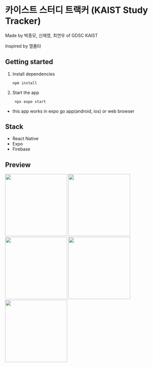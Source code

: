 # 카이스트 스터디 트랙커 (KAIST Study Tracker)

Made by 박종모, 신재영, 최연우 of GDSC KAIST

Inspired by 열품타

## Getting started

1. Install dependencies

   ```bash
   npm install
   ```

2. Start the app

   ```bash
    npx expo start
   ```
- this app works in expo go app(android, ios) or web browser

## Stack

- React Native
- Expo
- Firebase


## Preview
<img src="https://github.com/gdsc-kaist/time_tracker/assets/71117066/436b02aa-db56-4f0a-9086-b751f1072a18"  width="200" />
<img src="https://github.com/gdsc-kaist/time_tracker/assets/71117066/d73bcd4c-d396-4b69-ac56-b2a32efe2441"  width="200" />
<img src="https://github.com/gdsc-kaist/time_tracker/assets/71117066/904a75ec-8334-4282-a7e5-ee87d1e665c8"  width="200" />
<img src="https://github.com/gdsc-kaist/time_tracker/assets/71117066/60be3fc6-918a-4d1a-a359-5d3901456621"  width="200" />
<img src="https://github.com/gdsc-kaist/time_tracker/assets/71117066/fdcc4537-5037-4b65-8781-e810fc2f9285"  width="200" />
